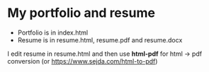 # My portfolio and resume

- Portfolio is in index.html
- Resume is in resume.html, resume.pdf and resume.docx

I edit resume in resume.html and then use **html-pdf** for html -> pdf conversion (or https://www.sejda.com/html-to-pdf)